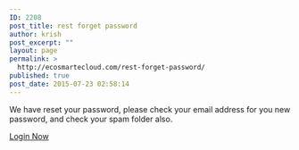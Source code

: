 ```yaml
---
ID: 2208
post_title: rest forget password
author: krish
post_excerpt: ""
layout: page
permalink: >
  http://ecosmartecloud.com/rest-forget-password/
published: true
post_date: 2015-07-23 02:58:14
---
```

We have reset your password, please check your email address for you new password, and check your spam folder also. 

<a href="http://ecosmartecloud.com/wp-login.php">Login Now</a>